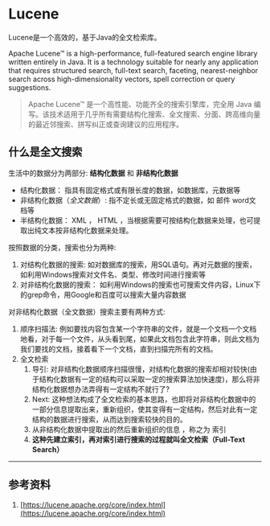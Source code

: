 # Lucene
Lucene是一个高效的，基于Java的全文检索库。

Apache Lucene™ is a high-performance, full-featured search engine library written entirely in Java. It is a technology suitable for nearly any application that requires structured search, full-text search, faceting, nearest-neighbor search across high-dimensionality vectors, spell correction or query suggestions.
> Apache Lucene™ 是一个高性能、功能齐全的搜索引擎库，完全用 Java 编写。该技术适用于几乎所有需要结构化搜索、全文搜索、分面、跨高维向量的最近邻搜索、拼写纠正或查询建议的应用程序。

## 什么是全文搜索
生活中的数据分为两部分: **结构化数据**  和  **非结构化数据**
- 结构化数据： 指具有固定格式或有限长度的数据，如数据库，元数据等
- 非结构化数据（*全文数据*）: 指不定长或无固定格式的数据，如 邮件 word文档等
- 半结构化数据： XML ， HTML ，当根据需要可按结构化数据来处理，也可提取出纯文本按非结构化数据来处理。

按照数据的分类，搜索也分为两种:
1. 对结构化数据的搜索: 如对数据库的搜索，用SQL语句。再对元数据的搜索，如利用Windows搜索对文件名、类型、修改时间进行搜索等
2. 对非结构化数据的搜索： 如利用Windows的搜索也可搜索文件内容，Linux下的grep命令，用Google和百度可以搜索大量内容数据

对非结构化数据（全文数据）搜索主要有两种方式:
1. 顺序扫描法: 例如要找内容包含某一个字符串的文件，就是一个文档一个文档地看，对于每一个文件，从头看到尾，如果此文档包含此字符串，则此文档为我们要找的文档，接着看下一个文档，直到扫描完所有的文档。
2. 全文检索
    1. 导引: 对非结构化数据顺序扫描很慢，对结构化数据的搜索却相对较快(由于结构化数据有一定的结构可以采取一定的搜索算法加快速度)，那么将非结构化数据想办法弄得有一定结构不就行了?
    2. Next: 这种想法构成了全文检索的基本思路，也即将对非结构化数据中的一部分信息提取出来，重新组织，使其变得有一定结构，然后对此有一定结构的数据进行搜索，从而达到搜索较快的目的。
    3. 从非结构化数据中提取出的然后重新组织的信息 ，称之为 索引
    4. **这种先建立索引，再对索引进行搜索的过程就叫全文检索（Full-Text Search）**












---

## 参考资料
1. [https://lucene.apache.org/core/index.html](https://lucene.apache.org/core/index.html)